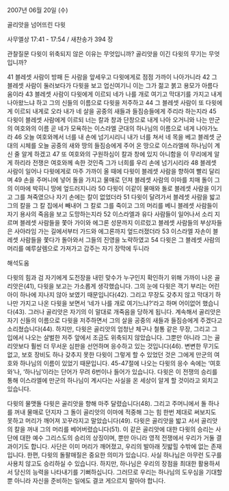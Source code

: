 2007년 06월 20일 (수)

골리앗을 넘어뜨린 다윗



사무엘상 17:41 - 17:54 / 새찬송가 394 장


관찰질문
다윗이 위축되지 않은 이유는 무엇입니까?
골리앗을 이긴 다윗의 무기는 무엇입니까?

41 블레셋 사람이 방패 든 사람을 앞세우고 다윗에게로 점점 가까이 나아가니라 42 그 블레셋 사람이 둘러보다가 다윗을 보고 업신여기니 이는 그가 젊고 붉고 용모가 아름다움이라 43 블레셋 사람이 다윗에게 이르되 네가 나를 개로 여기고 막대기를 가지고 내게 나아왔느냐 하고 그의 신들의 이름으로 다윗을 저주하고 44 그 블레셋 사람이 또 다윗에게 이르되 내게로 오라 내가 네 살을 공중의 새들과 들짐승들에게 주리라 하는지라 45 다윗이 블레셋 사람에게 이르되 너는 칼과 창과 단창으로 내게 나아 오거니와 나는 만군의 여호와의 이름 곧 네가 모욕하는 이스라엘 군대의 하나님의 이름으로 네게 나아가노라 46 오늘 여호와께서 너를 내 손에 넘기시리니 내가 너를 쳐서 네 목을 베고 블레셋 군대의 시체를 오늘 공중의 새와 땅의 들짐승에게 주어 온 땅으로 이스라엘에 하나님이 계신 줄 알게 하겠고 47 또 여호와의 구원하심이 칼과 창에 있지 아니함을 이 무리에게 알게 하리라 전쟁은 여호와께 속한 것인즉 그가 너희를 우리 손에 넘기시리라 48 블레셋 사람이 일어나 다윗에게로 마주 가까이 올 때에 다윗이 블레셋 사람을 향하여 빨리 달리며 49 손을 주머니에 넣어 돌을 가지고 물매로 던져 블레셋 사람의 이마를 치매 돌이 그의 이마에 박히니 땅에 엎드러지니라 50 다윗이 이같이 물매와 돌로 블레셋 사람을 이기고 그를 쳐죽였으나 자기 손에는 칼이 없었더라 51 다윗이 달려가서 블레셋 사람을 밟고 그의 칼을 그 칼 집에서 빼내어 그 칼로 그를 죽이고 그의 머리를 베니 블레셋 사람들이 자기 용사의 죽음을 보고 도망하는지라 52 이스라엘과 유다 사람들이 일어나서 소리 지르며 블레셋 사람들을 쫓아 가이와 에그론 성문까지 이르렀고 블레셋 사람들의 부상자들은 사아라임 가는 길에서부터 가드와 에그론까지 엎드러졌더라 53 이스라엘 자손이 블레셋 사람들을 쫓다가 돌아와서 그들의 진영을 노략하였고 54 다윗은 그 블레셋 사람의 머리를 예루살렘으로 가져가고 갑주는 자기 장막에 두니라

해석도움





다윗의 힘과 검  자기에게 도전장을 내민 맞수가 누구인지 확인하기 위해 가까이 나온 골리앗은(41), 다윗을 보고는 가소롭게 생각했습니다. 그의 눈에 다윗은 객기 부리는 어린아이 하나에 지나지 않아 보였기 때문입니다(42). 그리고 무장도 갖추지 않고 막대기 하나만 가지고 나온 다윗을 보면서 ‘네가 나를 개로 여기느냐?’라고 하며 어이없어 했습니다(43). 그러나 골리앗은 자기의 이 말대로 개죽음을 당하게 됩니다. 계속해서 골리앗은 자기 신들의 이름으로 다윗을 저주하면서 그의 살을 공중의 새들과 들짐승에게 주겠다고 소리쳤습니다(44). 하지만, 다윗은 골리앗의 엄청난 체구나 철통 같은 무장, 그리고 그 입에서 나오는 살벌한 저주 앞에서 조금도 위축되지 않았습니다. 그뿐만 아니라 그는 골리앗보다 훨씬 더 무서운 심판을 선언하며 응수하고 있는 것입니다(46). 변변한 무기도 없고, 보호 장비도 하나 갖추지 못한 다윗이 그렇게 할 수 있었던 것은 그에게 만군의 여호와 하나님의 이름이 있었기 때문입니다. 45-47절에 나오는 다윗의 응수 속에는 ‘여호와’나, ‘하나님’이라는 단어가 무려 6번이나 들어가 있습니다. 다윗은 이 전쟁의 승리를 통해 이스라엘에 만군의 하나님이 계시다는 사실을 온 세상이 알게 할 것이라고 외치고 있습니다.   

다윗의 물맷돌  다윗은 골리앗을 향해 마주 달렸습니다(48). 그리고 주머니에서 돌 하나를 꺼내 물매로 던지자 그 돌이 골리앗의 이마에 적중해 그는 힘 한번 제대로 써보지도 못하고 머리가 깨어져 꼬꾸라지고 말았습니다(49). 다윗은 골리앗을 밟고 서서 골리앗의 칼을 꺼내 그의 머리를 베어버렸습니다(51). 이 같은 골리앗에 대한 다윗의 승리는 사단에 대한 예수 그리스도의 승리의 상징이며, 뿐만 아니라 영적 전쟁에서 우리가 거둘 결과이기도 합니다. 사단은 이미 머리가 깨어졌고, 우리의 발아래 짓밟힐 수밖에 없는 존재입니다. 한편, 다윗의 돌팔매질은 중요한 의미가 있습니다. 사실 하나님은 아무런 도구를 사용치 않고도 승리하실 수 있습니다. 하지만, 하나님은 우리의 장점을 최대한 활용하셔서 당신의 능력을 나타내기를 기뻐하십니다. 그러므로 우리는 하나님의 도우심을 기대할 뿐 아니라 자신을 준비하는 일에도 결코 게으르지 말아야 합니다.